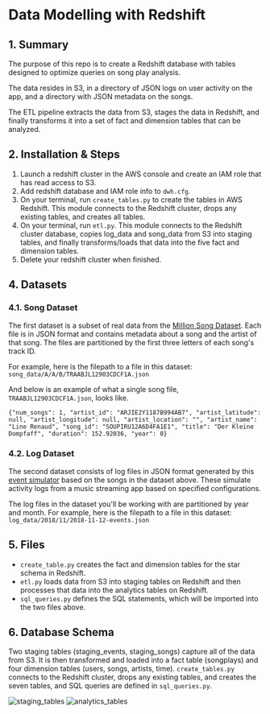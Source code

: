 # Data Modelling with Redshift

## 1. Summary

The purpose of this repo is to create a Redshift database with tables designed to optimize queries on song play analysis. 

The data resides in S3, in a directory of JSON logs on user activity on the app, and a directory with JSON metadata on the songs. 

The ETL pipeline extracts the data from S3, stages the data in Redshift, and finally transforms it into a set of fact and dimension tables that can be analyzed. 

## 2. Installation & Steps 

1. Launch a redshift cluster in the AWS console and create an IAM role that has read access to S3.
2. Add redshift database and IAM role info to `dwh.cfg`. 
3. On your terminal, run `create_tables.py` to create the tables in AWS Redshift. This module connects to the Redshift cluster, drops any existing tables, and creates all tables.
4. On your terminal, run `etl.py`. This module connects to the Redshift cluster database, copies log_data and song_data from S3 into staging tables, and finally transforms/loads that data into the five fact and dimension tables.
4. Delete your redshift cluster when finished. 

## 4. Datasets

### 4.1. Song Dataset

The first dataset is a subset of real data from the [Million Song Dataset](https://labrosa.ee.columbia.edu/millionsong/). Each file is in JSON format and contains metadata about a song and the artist of that song. The files are partitioned by the first three letters of each song's track ID. 

For example, here is the filepath to a file in this dataset: `song_data/A/A/B/TRAABJL12903CDCF1A.json`

And below is an example of what a single song file, `TRAABJL12903CDCF1A.json`, looks like.

```{"num_songs": 1, "artist_id": "ARJIE2Y1187B994AB7", "artist_latitude": null, "artist_longitude": null, "artist_location": "", "artist_name": "Line Renaud", "song_id": "SOUPIRU12A6D4FA1E1", "title": "Der Kleine Dompfaff", "duration": 152.92036, "year": 0}```

### 4.2. Log Dataset 

The second dataset consists of log files in JSON format generated by this [event simulator](https://github.com/Interana/eventsim) based on the songs in the dataset above. These simulate activity logs from a music streaming app based on specified configurations.

The log files in the dataset you'll be working with are partitioned by year and month. For example, here is the filepath to a file in this dataset:
`log_data/2018/11/2018-11-12-events.json`

## 5. Files     

- `create_table.py` creates the fact and dimension tables for the star schema in Redshift.
- `etl.py` loads data from S3 into staging tables on Redshift and then processes that data into the analytics tables on Redshift.
- `sql_queries.py` defines the SQL statements, which will be imported into the two files above.

## 6. Database Schema 

Two staging tables (staging_events, staging_songs) capture all of the data from S3. It is then transformed and loaded into a fact table (songplays) and four dimension tables (users, songs, artists, time). `create_tables.py` connects to the Redshift cluster, drops any existing tables, and creates the seven tables, and SQL queries are defined in `sql_queries.py`. 

![staging_tables](https://github.com/lararachidi/redshift-data-modelling/images/staging_tables.png?raw=true) 
![analytics_tables](https://github.com/lararachidi/redshift-data-modelling/tree/main/images/analytics_tables.png?raw=true) 
